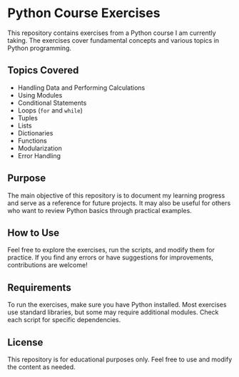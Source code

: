 # Python Course Exercises

This repository contains exercises from a Python course I am currently taking. The exercises cover fundamental concepts and various topics in Python programming.

## Topics Covered
- Handling Data and Performing Calculations
- Using Modules
- Conditional Statements
- Loops (`for` and `while`)
- Tuples
- Lists
- Dictionaries
- Functions
- Modularization
- Error Handling

## Purpose
The main objective of this repository is to document my learning progress and serve as a reference for future projects. It may also be useful for others who want to review Python basics through practical examples.

## How to Use
Feel free to explore the exercises, run the scripts, and modify them for practice. If you find any errors or have suggestions for improvements, contributions are welcome!

## Requirements
To run the exercises, make sure you have Python installed. Most exercises use standard libraries, but some may require additional modules. Check each script for specific dependencies.

## License
This repository is for educational purposes only. Feel free to use and modify the content as needed.
